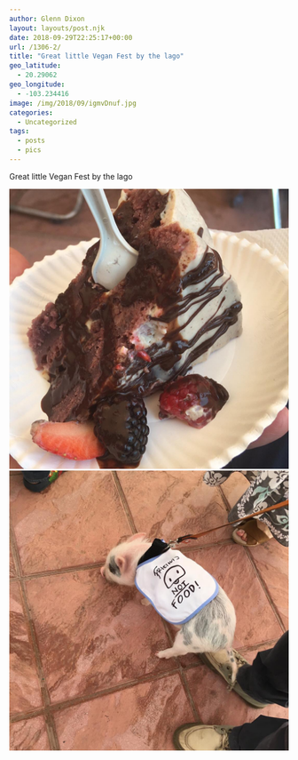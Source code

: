 ```yaml
---
author: Glenn Dixon
layout: layouts/post.njk
date: 2018-09-29T22:25:17+00:00
url: /1306-2/
title: "Great little Vegan Fest by the lago"
geo_latitude:
  - 20.29062
geo_longitude:
  - -103.234416
image: /img/2018/09/igmvDnuf.jpg
categories:
  - Uncategorized
tags:
  - posts
  - pics
---
```

Great little Vegan Fest by the lago

<!-- excerpt -->
![](/img/2018/09/igy33gjA.jpg)
![](/img/2018/09/igJ1PjfZ.jpg)